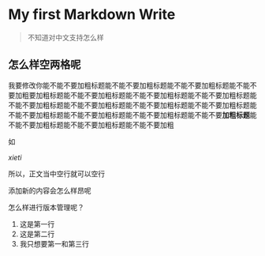 # My first Markdown Write

> 不知道对中文支持怎么样


## 怎么样空两格呢

我要修改你能不能不要加粗标题能不能不要加粗标题能不能不要加粗标题能不能不要加粗要加粗标题能不能不要加粗标题能不能不要加粗标题能不能不要加粗标题能不能不要加粗标题能不能不要加粗标题能不能不要加粗标题能不能不要加粗标题能不能不要加粗标题能不能不要加粗标题能不能不要加粗标题能不能不要**加粗标题**能不能不要加粗标题能不能不要加粗标题能不能不要加粗

如

*xieti*

所以，正文当中空行就可以空行



添加新的内容会怎么样昂呢

怎么样进行版本管理呢？

1. 这是第一行
2. 这是第二行
3. 我只想要第一和第三行 